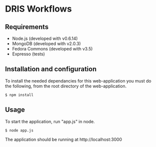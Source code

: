 # DRIS Workflows

## Requirements

* Node.js (developed with v0.6.14)
* MongoDB (developed with v2.0.3)
* Fedora Commons (developed with v3.5)
* Expresso (tests)

## Installation and configuration

To install the needed dependancies for this web-application you must do the following, from the root directory of the web-application.

	$ npm install

## Usage

To start the application, run "app.js" in node.

	$ node app.js

The application should be running at http://localhost:3000
